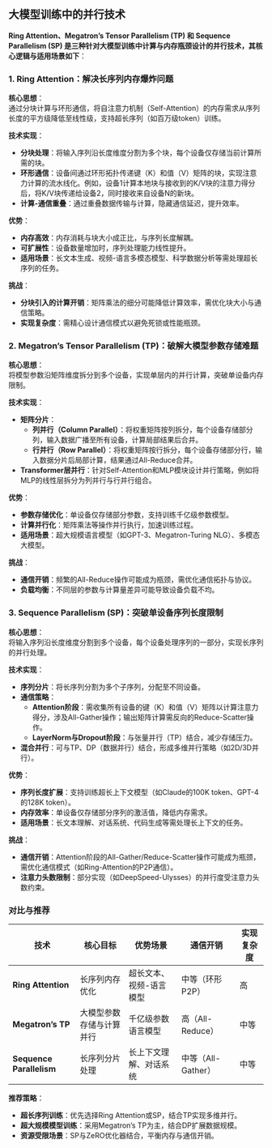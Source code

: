 ## 大模型训练中的并行技术
**Ring Attention、Megatron’s Tensor Parallelism (TP) 和 Sequence Parallelism (SP) 是三种针对大模型训练中计算与内存瓶颈设计的并行技术，其核心逻辑与适用场景如下**：

### **1. Ring Attention：解决长序列内存爆炸问题**
**核心思想**：  
通过分块计算与环形通信，将自注意力机制（Self-Attention）的内存需求从序列长度的平方级降低至线性级，支持超长序列（如百万级token）训练。

**技术实现**：  
- **分块处理**：将输入序列沿长度维度分割为多个块，每个设备仅存储当前计算所需的块。  
- **环形通信**：设备间通过环形拓扑传递键（K）和值（V）矩阵的块，实现注意力计算的流水线化。例如，设备1计算本地块与接收到的K/V块的注意力得分后，将K/V块传递给设备2，同时接收来自设备N的新块。  
- **计算-通信重叠**：通过重叠数据传输与计算，隐藏通信延迟，提升效率。

**优势**：  
- **内存高效**：内存消耗与块大小成正比，与序列长度解耦。  
- **可扩展性**：设备数量增加时，序列处理能力线性提升。  
- **适用场景**：长文本生成、视频-语言多模态模型、科学数据分析等需处理超长序列的任务。

**挑战**：  
- **分块引入的计算开销**：矩阵乘法的细分可能降低计算效率，需优化块大小与通信策略。  
- **实现复杂度**：需精心设计通信模式以避免死锁或性能瓶颈。

### **2. Megatron’s Tensor Parallelism (TP)：破解大模型参数存储难题**
**核心思想**：  
将模型参数沿矩阵维度拆分到多个设备，实现单层内的并行计算，突破单设备内存限制。

**技术实现**：  
- **矩阵分片**：  
  - **列并行（Column Parallel）**：将权重矩阵按列拆分，每个设备存储部分列，输入数据广播至所有设备，计算局部结果后合并。  
  - **行并行（Row Parallel）**：将权重矩阵按行拆分，每个设备存储部分行，输入数据分片后局部计算，结果通过All-Reduce合并。  
- **Transformer层并行**：针对Self-Attention和MLP模块设计并行策略，例如将MLP的线性层拆分为列并行与行并行组合。

**优势**：  
- **参数存储优化**：单设备仅存储部分参数，支持训练千亿级参数模型。  
- **计算并行化**：矩阵乘法等操作并行执行，加速训练过程。  
- **适用场景**：超大规模语言模型（如GPT-3、Megatron-Turing NLG）、多模态大模型。

**挑战**：  
- **通信开销**：频繁的All-Reduce操作可能成为瓶颈，需优化通信拓扑与协议。  
- **负载均衡**：不同层的参数与计算量差异可能导致设备负载不均。

### **3. Sequence Parallelism (SP)：突破单设备序列长度限制**
**核心思想**：  
将输入序列沿长度维度分割到多个设备，每个设备处理序列的一部分，实现长序列的并行处理。

**技术实现**：  
- **序列分片**：将长序列分割为多个子序列，分配至不同设备。  
- **通信策略**：  
  - **Attention阶段**：需收集所有设备的键（K）和值（V）矩阵以计算注意力得分，涉及All-Gather操作；输出矩阵计算需反向的Reduce-Scatter操作。  
  - **LayerNorm与Dropout阶段**：与张量并行（TP）结合，减少存储压力。  
- **混合并行**：可与TP、DP（数据并行）结合，形成多维并行策略（如2D/3D并行）。

**优势**：  
- **序列长度扩展**：支持训练超长上下文模型（如Claude的100K token、GPT-4的128K token）。  
- **内存效率**：单设备仅存储部分序列的激活值，降低内存需求。  
- **适用场景**：长文本理解、对话系统、代码生成等需处理长上下文的任务。

**挑战**：  
- **通信开销**：Attention阶段的All-Gather/Reduce-Scatter操作可能成为瓶颈，需优化通信模式（如Ring-Attention的P2P通信）。  
- **注意力头数限制**：部分实现（如DeepSpeed-Ulysses）的并行度受注意力头数约束。

### **对比与推荐**
| **技术**         | **核心目标**                     | **优势场景**                     | **通信开销**       | **实现复杂度** |
|------------------|----------------------------------|----------------------------------|--------------------|----------------|
| **Ring Attention** | 长序列内存优化                   | 超长文本、视频-语言模型         | 中等（环形P2P）   | 高             |
| **Megatron’s TP** | 大模型参数存储与计算并行         | 千亿级参数语言模型               | 高（All-Reduce）   | 中等           |
| **Sequence Parallelism** | 长序列分片处理                   | 长上下文理解、对话系统           | 中等（All-Gather） | 中等           |

**推荐策略**：  
- **超长序列训练**：优先选择Ring Attention或SP，结合TP实现多维并行。  
- **超大规模模型训练**：采用Megatron’s TP为主，结合DP扩展数据规模。  
- **资源受限场景**：SP与ZeRO优化器结合，平衡内存与通信开销。
